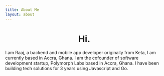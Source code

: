 ```yaml
---
title: About Me
layout: about
---
```


<h1 style = "text-align : center"> Hi. </h1>
I am Raaj, a backend and mobile app developer originally from Keta, I am currently based in Accra, Ghana. I am the cofounder of software development startup, Polymorph Labs based in Accra, Ghana. I have been building tech solutions for 3 years using Javascript and Go. 


